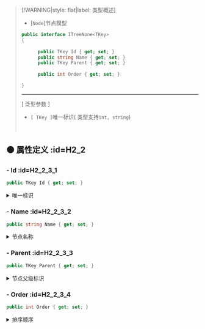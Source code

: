 <br/>



>[!WARNING|style: flat|label: 类型概述]
>
>- [`Node`]节点模型
>
>```csharp
>public interface ITreeNone<TKey>
>{
>    
>       public TKey Id { get; set; }
>       public string Name { get; set; }
>       public TKey Parent { get; set; }
>    
>       public int Order { get; set; }
>     
>}
>
>
>```
>
>---
>
>[ 泛型参数 ]
>
>- `[ TKey ]`唯一标识( 类型支持`int, string`)
>
><br/>

## 🟠 属性定义 :id=H2_2

### - <span class='spProp'>Id</span>  :id=H2_2_3_1

```csharp
public TKey Id { get; set; }
```

<details><summary class='spSummary'>唯一标识</summary> 
<!-- start -->    



>**属性值**
>
>- `[ TKey ]`
>
>  <br/>



<!-- end --> 
</details>

### - <span class='spProp'>Name</span>  :id=H2_2_3_2

```csharp
public string Name { get; set; }
```

<details><summary class='spSummary'>节点名称</summary> 
<!-- start -->    



>**属性值**
>
>- `[ string ]`
>
>  <br/>



<!-- end --> 
</details>

### - <span class='spProp'>Parent</span>  :id=H2_2_3_3

```csharp
public TKey Parent { get; set; }
```

<details><summary class='spSummary'>节点父级标识</summary> 
<!-- start -->    

>**属性值**
>
>- `[ TKey ]`
>
>  <br/>



<!-- end --> 
</details>

### - <span class='spProp'>Order</span>  :id=H2_2_3_4

```csharp
public int Order { get; set; }
```

<details><summary class='spSummary'>排序顺序</summary> 
<!-- start -->    



>**属性值**
>
>- `[ int ]`<span style='color:red'>平级节点 - 根据此属性排序</span>
>
>  <br/>



<!-- end --> 
</details>

